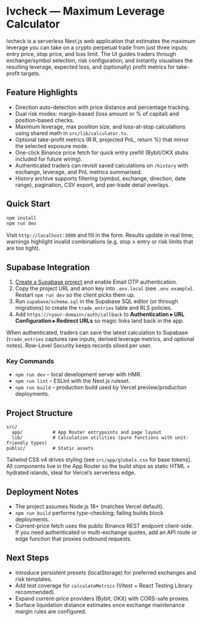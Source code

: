 # lvcheck — Maximum Leverage Calculator

lvcheck is a serverless Next.js web application that estimates the maximum leverage you can take on a crypto perpetual trade from just three inputs: entry price, stop price, and loss limit. The UI guides traders through exchange/symbol selection, risk configuration, and instantly visualises the resulting leverage, expected loss, and (optionally) profit metrics for take-profit targets.

## Feature Highlights
- Direction auto-detection with price distance and percentage tracking.
- Dual risk modes: margin-based (loss amount or % of capital) and position-based checks.
- Maximum leverage, max position size, and loss-at-stop calculations using shared math in `src/lib/calculator.ts`.
- Optional take-profit metrics (R:R, projected PnL, return %) that mirror the selected exposure mode.
- One-click Binance price fetch for quick entry prefill (Bybit/OKX stubs included for future wiring).
- Authenticated traders can revisit saved calculations on `/history` with exchange, leverage, and PnL metrics summarised.
- History archive supports filtering (symbol, exchange, direction, date range), pagination, CSV export, and per-trade detail overlays.

## Quick Start
```bash
npm install
npm run dev
```
Visit `http://localhost:3000` and fill in the form. Results update in real time; warnings highlight invalid combinations (e.g. stop ≥ entry or risk limits that are too tight).

## Supabase Integration
1. [Create a Supabase project](https://supabase.com/dashboard) and enable Email OTP authentication.
2. Copy the project URL and anon key into `.env.local` (see `.env.example`). Restart `npm run dev` so the client picks them up.
3. Run `supabase/schema.sql` in the Supabase SQL editor (or through migrations) to create the `trade_entries` table and RLS policies.
4. Add `https://<your-domain>/auth/callback` to **Authentication ▸ URL Configuration ▸ Redirect URLs** so magic links land back in the app.

When authenticated, traders can save the latest calculation to Supabase (`trade_entries` captures raw inputs, derived leverage metrics, and optional notes). Row-Level Security keeps records siloed per user.

### Key Commands
- `npm run dev` – local development server with HMR.
- `npm run lint` – ESLint with the Next.js ruleset.
- `npm run build` – production build used by Vercel preview/production deployments.

## Project Structure
```
src/
  app/           # App Router entrypoints and page layout
  lib/           # Calculation utilities (pure functions with unit-friendly types)
public/          # Static assets
```
Tailwind CSS v4 drives styling (see `src/app/globals.css` for base tokens). All components live in the App Router so the build ships as static HTML + hydrated islands, ideal for Vercel’s serverless edge.

## Deployment Notes
- The project assumes Node.js 18+ (matches Vercel default).
- `npm run build` performs type-checking; failing builds block deployments.
- Current-price fetch uses the public Binance REST endpoint client-side. If you need authenticated or multi-exchange quotes, add an API route or edge function that proxies outbound requests.

## Next Steps
- Introduce persistent presets (localStorage) for preferred exchanges and risk templates.
- Add test coverage for `calculateMetrics` (Vitest + React Testing Library recommended).
- Expand current-price providers (Bybit, OKX) with CORS-safe proxies.
- Surface liquidation distance estimates once exchange maintenance margin rules are configured.
